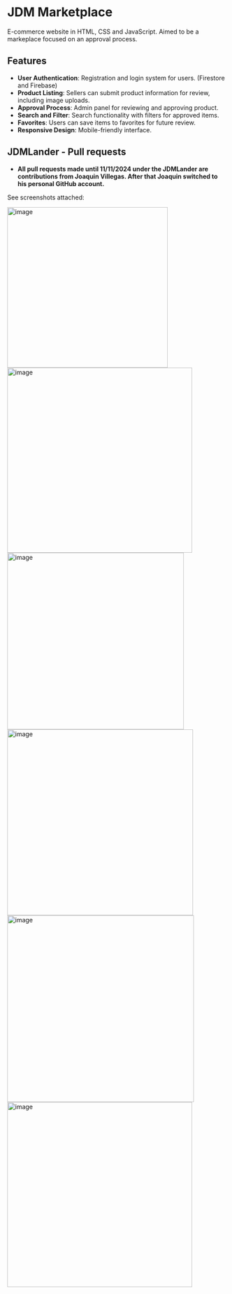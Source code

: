 # JDM Marketplace

E-commerce website in HTML, CSS and JavaScript. Aimed to be a markeplace focused on an approval process.

## Features

- **User Authentication**: Registration and login system for users. (Firestore and Firebase)
- **Product Listing**: Sellers can submit product information for review, including image uploads.
- **Approval Process**: Admin panel for reviewing and approving product.
- **Search and Filter**: Search functionality with filters for approved items.
- **Favorites**: Users can save items to favorites for future review.
- **Responsive Design**: Mobile-friendly interface.

## JDMLander - Pull requests

- **All pull requests made until 11/11/2024 under the JDMLander are contributions from Joaquin Villegas. After that Joaquin switched to his personal GitHub account.**

See screenshots attached: 

<img width="367" alt="image" src="https://github.com/user-attachments/assets/17e9f556-5c11-410e-b694-d6f472590ae5">
<img width="423" alt="image" src="https://github.com/user-attachments/assets/8774a7fb-fa3e-46d0-847e-ae0f6f33cc42">
<img width="404" alt="image" src="https://github.com/user-attachments/assets/4767e5c0-0947-4e28-8de3-12b524676f25">
<img width="425" alt="image" src="https://github.com/user-attachments/assets/22bf0dda-50db-49ea-bce0-fba8ddd9e349">
<img width="427" alt="image" src="https://github.com/user-attachments/assets/dfcd50a2-c992-4b7b-967b-cdf720c41541">
<img width="423" alt="image" src="https://github.com/user-attachments/assets/f4a0f49d-bbbb-4995-97f3-c9c82e7513bf">




